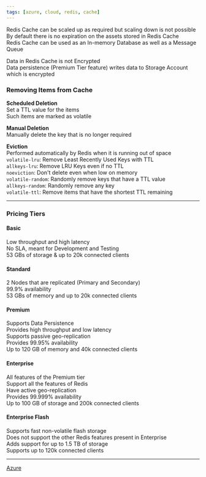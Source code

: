 ```yaml
---
tags: [azure, cloud, redis, cache]
---
```


Redis Cache can be scaled up as required but scaling down is not possible  
By default there is no expiration on the assets stored in Redis Cache  
Redis Cache can be used as an In-memory Database as well as a Message Queue

Data in Redis Cache is not Encrypted  
Data persistence (Premium Tier feature) writes data to Storage Account which is encrypted

### Removing Items from Cache

**Scheduled Deletion**  
Set a TTL value for the items  
Such items are marked as volatile  

**Manual Deletion**  
Manually delete the key that is no longer required  

**Eviction**  
Performed automatically by Redis when it is running out of space  
`volatile-lru`: Remove Least Recently Used Keys with TTL  
`allkeys-lru`: Remove LRU Keys even if no TTL  
`noeviction`: Don't delete even when low on memory  
`volatile-random`: Randomly remove keys that have a TTL value  
`allkeys-random`: Randomly remove any key  
`volatile-ttl`: Remove items that have the shortest TTL remaining

---

### Pricing Tiers

#### Basic
Low throughput and high latency  
No SLA, meant for Development and Testing  
53 GBs of storage & up to 20k connected clients

#### Standard
2 Nodes that are replicated (Primary and Secondary)  
99.9% availability  
53 GBs of memory and up to 20k connected clients

#### Premium
Supports Data Persistence  
Provides high throughput and low latency  
Supports passive geo-replication  
Provides 99.95% availability  
Up to 120 GB of memory and 40k connected clients

#### Enterprise
All features of the Premium tier  
Support all the features of Redis  
Have active geo-replication  
Provides 99.999% availability  
Up to 100 GB of storage and 200k connected clients

#### Enterprise Flash
Supports fast non-volatile flash storage  
Does not support the other Redis features present in Enterprise  
Adds support for up to 1.5 TB of storage  
Supports up to 120k connected clients

---

[Azure](../../Azure.md)
